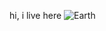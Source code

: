 hi, i live here
![Earth](https://www.nasa.gov/wp-content/uploads/2023/03/187_1003705_americas_dxm.png)
